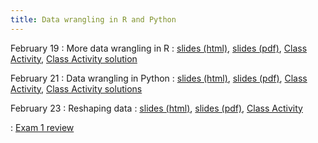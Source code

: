 ```yaml
---
title: Data wrangling in R and Python
---
```


February 19
: More data wrangling in R
  : [slides (html)](https://sta279-s24.github.io/slides/lecture_12.html), [slides (pdf)](https://sta279-s24.github.io/slides/lecture_12.pdf), [Class Activity](https://sta279-s24.github.io/class_activities/ca_lecture_12.html), [Class Activity solution](https://sta279-s24.github.io/class_activities/ca_lecture_12_solutions.html)

February 21
: Data wrangling in Python
  : [slides (html)](https://sta279-s24.github.io/slides/lecture_13.html), [slides (pdf)](https://sta279-s24.github.io/slides/lecture_13.pdf), [Class Activity](https://sta279-s24.github.io/class_activities/ca_lecture_13.html), [Class Activity solutions](https://sta279-s24.github.io/class_activities/ca_lecture_13_solutions.html)

February 23
: Reshaping data
  : [slides (html)](https://sta279-s24.github.io/slides/lecture_14.html), [slides (pdf)](https://sta279-s24.github.io/slides/lecture_14.pdf), [Class Activity](https://sta279-s24.github.io/class_activities/ca_lecture_14.html)

: [Exam 1 review](https://sta279-s24.github.io/class_activities/exam_1_review.html)